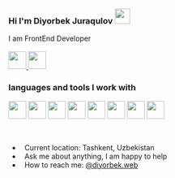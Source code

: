 ### Hi I'm Diyorbek Juraqulov <img src="https://media.giphy.com/media/hvRJCLFzcasrR4ia7z/giphy.gif" width="30px">

I am FrontEnd Developer
<br><br>
<a href="https://youtube.com/channel/UCB7lfhZI0XDAh-PlASRyjoA"> <img src="https://cdn-icons-png.flaticon.com/512/1384/1384060.png" width="35px" margin="20px"> </a>
<a href="https://youtube.com/channel/UCB7lfhZI0XDAh-PlASRyjoA"> <img src="https://upload.wikimedia.org/wikipedia/commons/thumb/5/58/Instagram-Icon.png/800px-Instagram-Icon.png" width="35px"> </a>
### languages and tools I work with
<code><img src="https://upload.wikimedia.org/wikipedia/commons/thumb/6/61/HTML5_logo_and_wordmark.svg/768px-HTML5_logo_and_wordmark.svg.png" width="35px" height="35px"></code>
   <code><img src="https://w7.pngwing.com/pngs/945/441/png-transparent-web-development-cascading-style-sheets-html-logo-css3-storm-blue-angle-text.png" width="35px" height="35px"></code>
   <code><img src="https://upload.wikimedia.org/wikipedia/commons/thumb/6/6a/JavaScript-logo.png/640px-JavaScript-logo.png" width="35px" height="35px"></code>
   <code><img src="https://banner2.cleanpng.com/20180718/cbh/kisspng-vue-js-javascript-library-angularjs-react-vue-js-5b4ebe1bc45884.1915769815318871318042.jpg" width="35px" height="35px"></code>
   <code><img src="https://e7.pngegg.com/pngimages/72/936/png-clipart-sass-cascading-style-sheets-preprocessor-less-postcss-meng-miscellaneous-text-thumbnail.png" width="35px" height="35px"></code>
   <code><img src="https://upload.wikimedia.org/wikipedia/commons/thumb/b/b2/Bootstrap_logo.svg/512px-Bootstrap_logo.svg.png" width="35px" height="35px"></code>
   <code><img src="https://user-images.githubusercontent.com/7110136/29002857-9e802f08-7ab4-11e7-9c31-604b5d0d0c19.png" width="35px" height="35px"></code>
   <code><img src="https://www.nicepng.com/png/full/209-2091499_vue-router-vuex-logo.png" width="35px" height="35px"></code>
   
<br />

- &nbsp; Current location: Tashkent, Uzbekistan
- &nbsp; Ask me about anything, I am happy to help
- &nbsp; How to reach me: [@diyorbek.web](https://instagram.com/diyorbek.web/)
